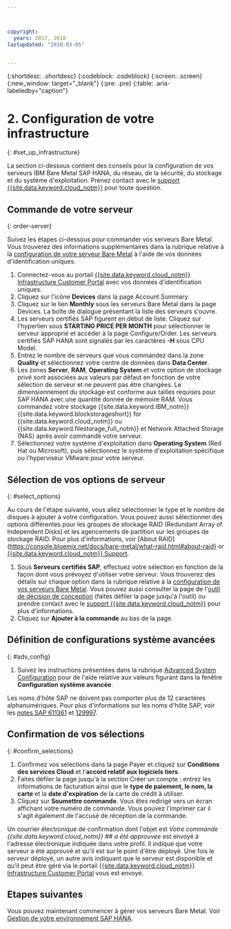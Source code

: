 ```yaml
---



copyright:
  years: 2017, 2018
lastupdated: "2010-03-05"


---
```


{:shortdesc: .shortdesc}
{:codeblock: .codeblock}
{:screen: .screen}
{:new_window: target="_blank"}
{:pre: .pre}
{:table: .aria-labeledby="caption"}

# 2. Configuration de votre infrastructure
{: #set_up_infrastructure}

La section ci-dessous contient des conseils pour la configuration de vos serveurs IBM Bare Metal SAP HANA, du réseau, de la sécurité, du stockage et du système d'exploitation. Prenez contact avec le [support {{site.data.keyword.cloud_notm}}](https://console.bluemix.net/docs/get-support/howtogetsupport.html#getting-customer-support) pour toute question. 

## Commande de votre serveur 
{: order-server}

Suivez les étapes ci-dessous pour commander vos serveurs Bare Metal. Vous trouverez des informations supplémentaires dans la rubrique relative à la [configuration de votre serveur Bare Metal](https://console.bluemix.net/docs/bare-metal/configuring.html#configuring-your-bare-metal-server) à l'aide de vos données d'identification uniques. 

1. Connectez-vous au portail [{{site.data.keyword.cloud_notm}} Infrastructure Customer Portal](https://control.softlayer.com) avec vos données d'identification uniques. 
2. Cliquez sur l'icône **Devices** dans la page Account Summary. 
3. Cliquez sur le lien **Monthly** sous les serveurs Bare Metal dans la page Devices. La boîte de dialogue présentant la liste des serveurs s'ouvre. 
4. Les serveurs certifiés SAP figurent en début de liste. Cliquez sur l'hyperlien sous **STARTING PRICE PER MONTH** pour sélectionner le serveur approprié et accéder à la page Configure/Order. Les serveurs certifiés SAP HANA sont signalés par les caractères **-H** sous CPU Model.   
5. Entrez le nombre de serveurs que vous commandez dans la zone **Quality** et sélectionnez votre centre de données dans **Data Center**.
6. Les zones **Server**, **RAM**, **Operating System** et votre option de stockage privé sont associées aux valeurs par défaut en fonction de votre sélection de serveur et ne peuvent pas être changées. Le dimensionnement du stockage est conforme aux tailles requises pour SAP HANA avec une quantité donnée de mémoire RAM. Vous commandez votre stockage {{site.data.keyword.IBM_notm}} {{site.data.keyword.blockstorageshort}} for {{site.data.keyword.cloud_notm}} ou {{site.data.keyword.filestorage_full_notm}} et Network Attached Storage (NAS) après avoir commandé votre serveur. 
7. Sélectionnez votre système d'exploitation dans **Operating System** (Red Hat ou Microsoft), puis sélectionnez le système d'exploitation spécifique ou l'hyperviseur VMware pour votre serveur. 

## Sélection de vos options de serveur 
{: #select_options}

Au cours de l'étape suivante, vous allez sélectionner le type et le nombre de disques à ajouter à votre configuration. Vous pouvez aussi sélectionner des options différentes pour les groupes de stockage RAID (Redundant Array of Independent Disks) et les agencements de partition sur les groupes de stockage RAID. Pour plus d'informations, voir [About RAID](https://console.bluemix.net/docs/bare-metal/what-raid.html#about-raid} or [{{site.data.keyword.cloud_notm}} Support](https://console.bluemix.net/docs/get-support/howtogetsupport.html#getting-customer-support).

1. Sous **Serveurs certifiés SAP**, effectuez votre sélection en fonction de la façon dont vous prévoyez d'utiliser votre serveur. Vous trouverez des détails sur chaque option dans la rubrique relative à la [configuration de vos serveurs Bare Metal](https://console.bluemix.net/docs/bare-metal/configuring.html#setting-up-your-bare-metal-servers). Vous pouvez aussi consulter la page de l'[outil de décision de conception](https://github.com/ibm-cloud-architecture/infrastructure-design-decision-tool) (faites défiler la page jusqu'à l'outil) ou prendre contact avec le [support {{site.data.keyword.cloud_notm}}](https://console.bluemix.net/docs/get-support/howtogetsupport.html#getting-customer-support) pour plus d'informations. 
2. Cliquez sur **Ajouter à la commande**  au bas de la page.


## Définition de configurations système avancées 
{: #adv_config}

1. Suivez les instructions présentées dans la rubrique [Advanced System Configuration](https://console.bluemix.net/docs/bare-metal/configuring.html#advanced-system-configuration) pour de l'aide relative aux valeurs figurant dans la fenêtre **Configuration système avancée**. 

Les noms d'hôte SAP ne doivent pas comporter plus de 12 caractères alphanumériques. Pour plus d'informations sur les noms d'hôte SAP, voir les [notes SAP 611361](https://launchpad.support.sap.com/#/611361) et [129997](https://launchpad.support.sap.com/#/129997). 

## Confirmation de vos sélections 
{: #confirm_selections}

1. Confirmez vos sélections dans la page Payer et cliquez sur **Conditions des services Cloud** et l'**accord relatif aux logiciels tiers**.
2. Faites défiler la page jusqu'à la section Créer un compte : entrez les informations de facturation ainsi que le **type de paiement, le nom, la carte** et la **date d'expiration** de la carte de crédit à utiliser. 
3. Cliquez sur **Soumettre commande**. Vous êtes redirigé vers un écran affichant votre numéro de commande. Vous pouvez l'imprimer car il s'agit également de l'accusé de réception de la commande. 

Un courrier électronique de confirmation dont l'objet est _Votre commande {{site.data.keyword.cloud_notm}} ## a été approuvée_ est envoyé à l'adresse électronique indiquée dans votre profil. Il indique que votre serveur a été approuvé et qu'il est sur le point d'être déployé. Une fois le serveur déployé, un autre avis indiquant que le serveur est disponible et qu'il peut être géré via le portail [{{site.data.keyword.cloud_notm}} Infrastructure Customer Portal](https://control.softlayer.com) vous est envoyé. 

## Etapes suivantes

Vous pouvez maintenant commencer à gérer vos serveurs Bare Metal. Voir [Gestion de votre environnement SAP HANA](/docs/infrastructure/sap-hana/hana-manage-environment.html).

